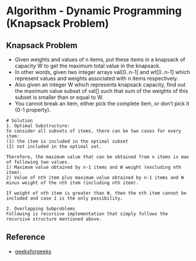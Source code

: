 # Algorithm - Dynamic Programming (Knapsack Problem)

## Knapsack Problem
- Given weights and values of n items, put these items in a knapsack of capacity W to get the maximum total value in the knapsack. 
- In other words, given two integer arrays val[0..n-1] and wt[0..n-1] which represent values and weights associated with n items respectively. 
- Also given an integer W which represents knapsack capacity, find out the maximum value subset of val[] such that sum of the weights of this subset is smaller than or equal to W. 
- You cannot break an item, either pick the complete item, or don’t pick it (0-1 property).

```shell
# Solution
1. Optimal Substructure:
To consider all subsets of items, there can be two cases for every item: 
(1) the item is included in the optimal subset 
(2) not included in the optimal set.

Therefore, the maximum value that can be obtained from n items is max of following two values.
1) Maximum value obtained by n-1 items and W weight (excluding nth item).
2) Value of nth item plus maximum value obtained by n-1 items and W minus weight of the nth item (including nth item).

If weight of nth item is greater than W, then the nth item cannot be included and case 1 is the only possibility.

2. Overlapping Subproblems
Following is recursive implementation that simply follows the recursive structure mentioned above.

```

## Reference
* [geeksforgeeks](http://www.geeksforgeeks.org/dynamic-programming-set-3-longest-increasing-subsequence/)